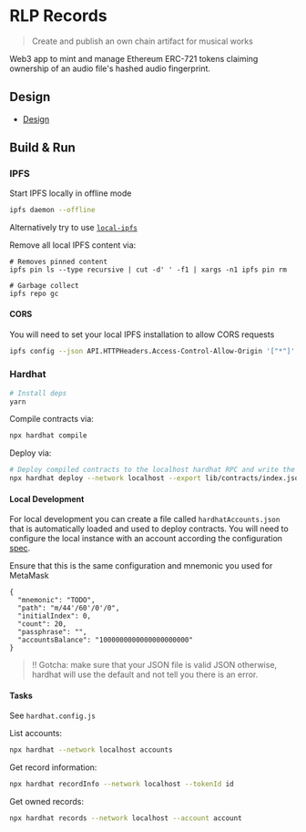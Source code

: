 # RLP Records 
> Create and publish an own chain artifact for musical works

Web3 app to mint and manage Ethereum ERC-721 tokens claiming ownership of an audio file's hashed audio fingerprint.

## Design
* [Design](./docs/design.md)

## Build & Run
### IPFS
Start IPFS locally in offline mode
```bash
ipfs daemon --offline
```

Alternatively try to use [`local-ipfs`](https://github.com/aquaflamingo/local-ipfs)

Remove all local IPFS content via:
```
# Removes pinned content
ipfs pin ls --type recursive | cut -d' ' -f1 | xargs -n1 ipfs pin rm

# Garbage collect
ipfs repo gc
```

#### CORS
You will need to set your local IPFS installation to allow CORS requests

```bash
ipfs config --json API.HTTPHeaders.Access-Control-Allow-Origin '["*"]'
```


### Hardhat
```bash
# Install deps
yarn 
```

Compile contracts via:
```bash
npx hardhat compile
```

Deploy via:
```bash
# Deploy compiled contracts to the localhost hardhat RPC and write the contract results to webclient folder to access
npx hardhat deploy --network localhost --export lib/contracts/index.json
```

#### Local Development
For local development you can create a file called `hardhatAccounts.json` that is automatically loaded and used to deploy contracts. You will need to configure the local instance with an account according the configuration [spec](https://hardhat.org/hardhat-runner/docs/config#hd-wallet-config).

Ensure that this is the same configuration and mnemonic you used for MetaMask

```
{
  "mnemonic": "TODO",
  "path": "m/44'/60'/0'/0",
  "initialIndex": 0,
  "count": 20,
  "passphrase": "",
  "accountsBalance": "1000000000000000000000"
}
```

> !! Gotcha: make sure that your JSON file is valid JSON otherwise, hardhat will use the default and not tell you there is an error.

#### Tasks
See `hardhat.config.js`

List accounts:
```bash
npx hardhat --network localhost accounts
```

Get record information:
```bash
npx hardhat recordInfo --network localhost --tokenId id 
```

Get owned records:
```bash
npx hardhat records --network localhost --account account
```

